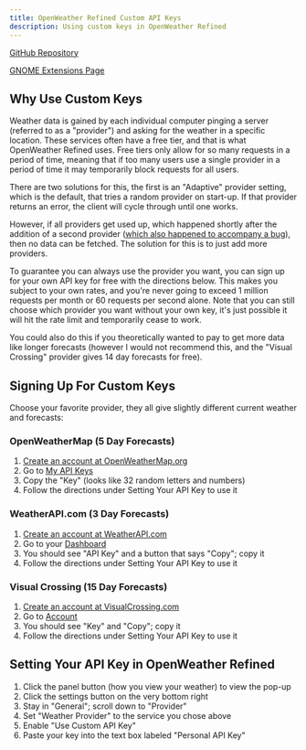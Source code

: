 ```yaml
---
title: OpenWeather Refined Custom API Keys
description: Using custom keys in OpenWeather Refined
---
```


[GitHub Repository](https://github.com/penguin-teal/gnome-openweather/)

[GNOME Extensions Page](https://extensions.gnome.org/extension/6655/)

## Why Use Custom Keys

Weather data is gained by each individual computer pinging a server
(referred to as a "provider") and asking for the weather in a specific
location. These services often have a free tier, and that is what OpenWeather
Refined uses. Free tiers only allow for so many requests in a period of time,
meaning that if too many users use a single provider in a period of time
it may temporarily block requests for all users.

There are two solutions for this, the first is an "Adaptive" provider setting,
which is the default, that tries a random provider on start-up. If that
provider returns an error, the client will cycle through until one works.

However, if all providers get used up, which happened shortly after the
addition of a second provider ([which also happened to accompany a
bug](https://github.com/penguin-teal/gnome-openweather/issues/32)), then no
data can be fetched. The solution for this is to just add more providers.

To guarantee you can always use the provider you want, you can sign up for
your own API key for free with the directions below. This makes you subject
to your own rates, and you're never going to exceed 1 million requests per
month or 60 requests per second alone. Note that you can still choose which
provider you want without your own key, it's just possible it will hit the
rate limit and temporarily cease to work.

You could also do this if you
theoretically wanted to pay to get more data like longer forecasts (however
I would not recommend this, and the "Visual Crossing" provider gives 14
day forecasts for free).

## Signing Up For Custom Keys

Choose your favorite provider, they all give slightly different current
weather and forecasts:

### OpenWeatherMap (5 Day Forecasts)

1. [Create an account at OpenWeatherMap.org](https://home.openweathermap.org/users/sign_up)
2. Go to [My API Keys](https://home.openweathermap.org/api_keys)
3. Copy the "Key" (looks like 32 random letters and numbers)
4. Follow the directions under Setting Your API Key to use it

### WeatherAPI.com (3 Day Forecasts)

1. [Create an account at WeatherAPI.com](https://www.weatherapi.com/signup.aspx)
2. Go to your [Dashboard](https://www.weatherapi.com/my/)
3. You should see "API Key" and a button that says "Copy"; copy it
4. Follow the directions under Setting Your API Key to use it

### Visual Crossing (15 Day Forecasts)

1. [Create an account at VisualCrossing.com](https://www.visualcrossing.com/sign-up)
2. Go to [Account](https://www.visualcrossing.com/account)
3. You should see "Key" and "Copy"; copy it
4. Follow the directions under Setting Your API Key to use it

## Setting Your API Key in OpenWeather Refined

1. Click the panel button (how you view your weather) to view the pop-up
2. Click the settings button on the very bottom right
3. Stay in "General"; scroll down to "Provider"
4. Set "Weather Provider" to the service you chose above
5. Enable "Use Custom API Key"
6. Paste your key into the text box labeled "Personal API Key"

